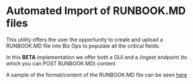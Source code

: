# Automated Import of RUNBOOK.MD files

This utility offers the user the opportunity to create and upload a RUNBOOK.MD file into Biz Ops to populate all the critical fields.

In this **BETA** implementation we offer both a GUI and a /ingest endpoint (to which you can POST RUNBOOK.MD) content

A sample of the format/content of the RUNBOOK.MD file can be seen [here](./EXAMPLE.MD)

